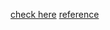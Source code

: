 [check here](https://woocommerce-b2b-plugin.com/)
[reference](https://webwizards.dev/b2b-wholesale-suite-plugin/)
